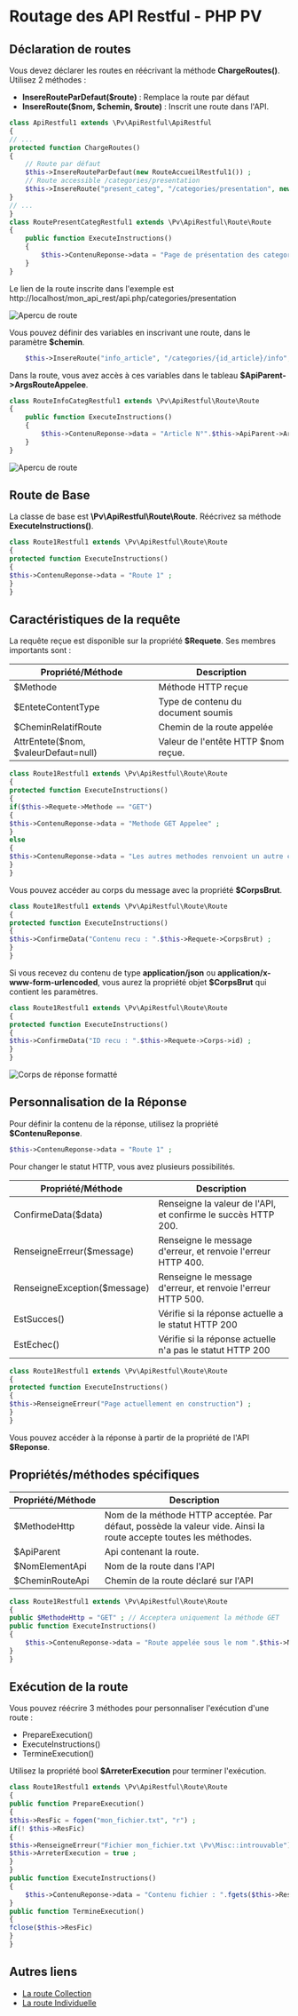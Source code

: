 # Routage des API Restful - PHP PV

## Déclaration de routes

Vous devez déclarer les routes en réécrivant la méthode **ChargeRoutes()**. Utilisez 2 méthodes :

- **InsereRouteParDefaut(\$route)** : Remplace la route par défaut
- **InsereRoute(\$nom, \$chemin, \$route)** : Inscrit une route dans l'API.

```php
class ApiRestful1 extends \Pv\ApiRestful\ApiRestful
{
// ...
protected function ChargeRoutes()
{
	// Route par défaut
	$this->InsereRouteParDefaut(new RouteAccueilRestful1()) ;
	// Route accessible /categories/presentation
	$this->InsereRoute("present_categ", "/categories/presentation", new RoutePresentCategRestful1()) ;
}
// ...
}
class RoutePresentCategRestful1 extends \Pv\ApiRestful\Route\Route
{
	public function ExecuteInstructions()
	{
		$this->ContenuReponse->data = "Page de présentation des categories" ;
	}
}
```

Le lien de la route inscrite dans l'exemple est http://localhost/mon_api_rest/api.php/categories/presentation

![Apercu de route](../images/api_rest_inscrit_route1.png)

Vous pouvez définir des variables en inscrivant une route, dans le paramètre **\$chemin**.

```php
	$this->InsereRoute("info_article", "/categories/{id_article}/info", new RouteInfoCategRestful1()) ;
```

Dans la route, vous avez accès à ces variables dans le tableau **$ApiParent->ArgsRouteAppelee**.

```php
class RouteInfoCategRestful1 extends \Pv\ApiRestful\Route\Route
{
	public function ExecuteInstructions()
	{
		$this->ContenuReponse->data = "Article N°".$this->ApiParent->ArgsRouteAppelee["id_article"] ;
	}
}
```

![Apercu de route](../images/api_rest_arg_route.png)

## Route de Base

La classe de base est **\Pv\ApiRestful\Route\Route**. Réécrivez sa méthode **ExecuteInstructions()**.

```php
class Route1Restful1 extends \Pv\ApiRestful\Route\Route
{
protected function ExecuteInstructions()
{
$this->ContenuReponse->data = "Route 1" ;
}
}
```

## Caractéristiques de la requête

La requête reçue est disponible sur la propriété **\$Requete**. Ses membres importants sont :

Propriété/Méthode | Description
------------ | -------------
\$Methode | Méthode HTTP reçue
\$EnteteContentType | Type de contenu du document soumis
\$CheminRelatifRoute | Chemin de la route appelée
AttrEntete(\$nom, \$valeurDefaut=null) | Valeur de l'entête HTTP \$nom reçue.

```php
class Route1Restful1 extends \Pv\ApiRestful\Route\Route
{
protected function ExecuteInstructions()
{
if($this->Requete->Methode == "GET")
{
$this->ContenuReponse->data = "Methode GET Appelee" ;
}
else
{
$this->ContenuReponse->data = "Les autres methodes renvoient un autre contenu..." ;
}
}
```

Vous pouvez accéder au corps du message avec la propriété **\$CorpsBrut**.

```php
class Route1Restful1 extends \Pv\ApiRestful\Route\Route
{
protected function ExecuteInstructions()
{
$this->ConfirmeData("Contenu recu : ".$this->Requete->CorpsBrut) ;
}
}
```

Si vous recevez du contenu de type **application/json** ou **application/x-www-form-urlencoded**, vous aurez la propriété objet **$CorpsBrut** qui contient les paramètres.

```php
class Route1Restful1 extends \Pv\ApiRestful\Route\Route
{
protected function ExecuteInstructions()
{
$this->ConfirmeData("ID recu : ".$this->Requete->Corps->id) ;
}
}
```

![Corps de réponse formatté](../images/api_rest_corps_requete.png)

## Personnalisation de la Réponse

Pour définir la contenu de la réponse, utilisez la propriété **\$ContenuReponse**.

```php
$this->ContenuReponse->data = "Route 1" ;
```
Pour changer le statut HTTP, vous avez plusieurs possibilités.

Propriété/Méthode | Description
------------ | -------------
ConfirmeData(\$data) | Renseigne la valeur de l'API, et confirme le succès HTTP 200.
RenseigneErreur(\$message) | Renseigne le message d'erreur, et renvoie l'erreur HTTP 400.
RenseigneException(\$message) | Renseigne le message d'erreur, et renvoie l'erreur HTTP 500.
EstSucces() | Vérifie si la réponse actuelle a le statut HTTP 200
EstEchec() | Vérifie si la réponse actuelle n'a pas le statut HTTP 200

```php
class Route1Restful1 extends \Pv\ApiRestful\Route\Route
{
protected function ExecuteInstructions()
{
$this->RenseigneErreur("Page actuellement en construction") ;
}
}
```

Vous pouvez accéder à la réponse à partir de la propriété de l'API **\$Reponse**.

## Propriétés/méthodes spécifiques

Propriété/Méthode | Description
------------ | -------------
\$MethodeHttp | Nom de la méthode HTTP acceptée. Par défaut, possède la valeur vide. Ainsi la route accepte toutes les méthodes.
\$ApiParent | Api contenant la route.
\$NomElementApi | Nom de la route dans l'API
\$CheminRouteApi | Chemin de la route déclaré sur l'API

```php
class Route1Restful1 extends \Pv\ApiRestful\Route\Route
{
public $MethodeHttp = "GET" ; // Acceptera uniquement la méthode GET
public function ExecuteInstructions()
{
	$this->ContenuReponse->data = "Route appelée sous le nom ".$this->NomElementApi ;
}
}
```

## Exécution de la route

Vous pouvez réécrire 3 méthodes pour personnaliser l'exécution d'une route :

- PrepareExecution()
- ExecuteInstructions()
- TermineExecution()

Utilisez la propriété bool **\$ArreterExecution** pour terminer l'exécution.

```php
class Route1Restful1 extends \Pv\ApiRestful\Route\Route
{
public function PrepareExecution()
{
$this->ResFic = fopen("mon_fichier.txt", "r") ;
if(! $this->ResFic)
{
$this->RenseigneErreur("Fichier mon_fichier.txt \Pv\Misc::introuvable") ;
$this->ArreterExecution = true ;
}
}
public function ExecuteInstructions()
{
	$this->ContenuReponse->data = "Contenu fichier : ".fgets($this->ResFic) ;
}
public function TermineExecution()
{
fclose($this->ResFic)
}
}
```

## Autres liens

- [La route Collection](collection.md)
- [La route Individuelle](individuel.md)